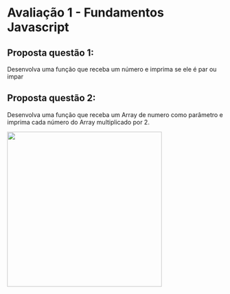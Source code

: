# Avaliação 1 - Fundamentos Javascript

## Proposta questão 1:

Desenvolva uma função que receba um número e imprima se ele é par ou impar

## Proposta questão 2:
Desenvolva uma função que receba um Array de numero como parâmetro e imprima cada número do Array multiplicado por 2.

<img src="https://media1.giphy.com/media/sqM9xfCZmpDt1W8OkX/giphy.gif?cid=790b7611b02067909696886d7d871d91758f00c7be378d5f&rid=giphy.gif&ct=s" width="360">
